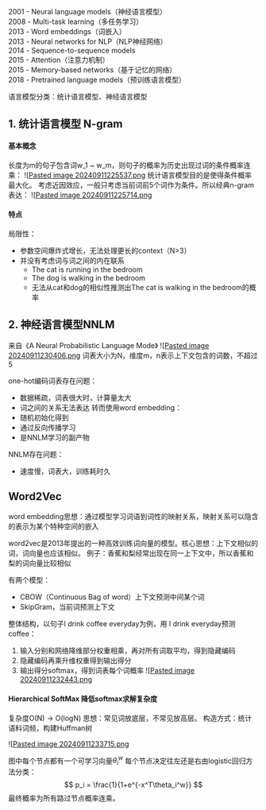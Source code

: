 
2001 - Neural language models（神经语言模型）  
2008 - Multi-task learning（多任务学习）  
2013 - Word embeddings（词嵌入）  
2013 - Neural networks for NLP（NLP神经网络）  
2014 - Sequence-to-sequence models  
2015 - Attention（注意力机制）  
2015 - Memory-based networks（基于记忆的网络）  
2018 - Pretrained language models（预训练语言模型）


语言模型分类：统计语言模型、神经语言模型

## 1. 统计语言模型 N-gram
#### 基本概念

长度为m的句子包含词w_1 ~ w_m，则句子的概率为历史出现过词的条件概率连乘：
![[Pasted image 20240911225537.png](image/Pasted%20image%2020240911225537.png)
统计语言模型目的是使得条件概率最大化。
考虑近因效应，一般只考虑当前词前5个词作为条件。所以经典n-gram表达：
![[Pasted image 20240911225714.png](image/Pasted%20image%2020240911225714.png)
#### 特点

局限性：
+ 参数空间爆炸式增长，无法处理更长的context（N>3）
+ 并没有考虑词与词之间的内在联系
	+ The cat is running in the bedroom
	+ The dog is walking in the bedroom
	+ 无法从cat和dog的相似性推测出The cat is walking in the bedroom的概率


## 2. 神经语言模型NNLM
来自《A Neural Probabilistic Language Mode》
![[Pasted image 20240911230406.png](image/Pasted%20image%2020240911230406.png)
词表大小为N，维度m，n表示上下文包含的词数，不超过5

one-hot编码词表存在问题：
+ 数据稀疏，词表很大时，计算量太大
+ 词之间的关系无法表达
转而使用word embedding：
+ 随机初始化得到
+ 通过反向传播学习
+ 是NNLM学习的副产物

NNLM存在问题：
+ 速度慢，词表大，训练耗时久
## Word2Vec
word embedding思想：通过模型学习词语到词性的映射关系，映射关系可以隐含的表示为某个特种空间的嵌入

word2vec是2013年提出的一种高效训练词向量的模型。核心思想：上下文相似的词，词向量也应该相似。
例子：香蕉和梨经常出现在同一上下文中，所以香蕉和梨的词向量比较相似

有两个模型：
+ CBOW（Continuous Bag of word）上下文预测中间某个词
+ SkipGram，当前词预测上下文

整体结构，以句子I drink coffee everyday为例，用 I drink everyday预测coffee：
1. 输入分别和网络降维部分权重相乘，再对所有词取平均，得到隐藏编码
2. 隐藏编码再乘升维权重得到输出得分
3. 输出得分softmax，得到词表每个词概率
![[Pasted image 20240911232443.png](image/Pasted%20image%2020240911232443.png)

#### Hierarchical SoftMax 降低softmax求解复杂度
复杂度O(N) -> O(logN)
思想：常见词放底层，不常见放高层。
构造方式：统计语料词频，构建Huffman树

![[Pasted image 20240911233715.png](image/Pasted%20image%2020240911233715.png)

图中每个节点都有一个可学习向量$\theta_i^w$
每个节点决定往左还是右由logistic回归方法分类：
$$
p_i = \frac{1}{1+e^{-x^T\theta_i^w}}
$$
最终概率为所有路过节点概率连乘。